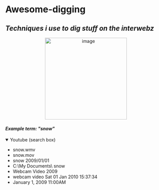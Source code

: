 # Awesome-digging
## *Techniques i use to dig stuff on the interwebz*
<p align="center">
  <img src="https://pbs.twimg.com/media/FV4NHaHWIAIBWYy?format=jpg&name=small" width="256" title="image">
</p>

#### ***Example term: "snow"***

<details open>
    <summary>Youtube (search box)</summary>
    <ul>
        <li>snow.wmv</li>
        <li>snow.mov</li>
        <li>snow 2009/01/01</li>
        <li>C:\My Documents\ snow</li>
        <li>Webcam Video 2009</li>
        <li>webcam video Sat 01 Jan 2010 15:37:34</li>
        <li>January 1, 2009 11:00AM</li>     
    </ul>
</details>
